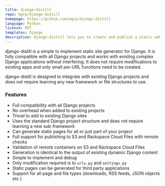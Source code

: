 ```yaml
---
title: django-distill
repo: mgrp/django-distill
homepage: https://github.com/mgrp/django-distill
language: Python
license: MIT
templates: Django
description: django-distill lets you to create and publish a static website from any Django project.
---
```


django-distill is a simple to implement static site generator for Django. It
is fully compatible with all Django projects and works with existing complex
Django applications without interfering. It does not require modifications to
existing apps and only small per-URL functions need to be created.

django-distill is designed to integrate with existing Django projects and does
not require learning any new framework or file structures to use.

### Features
* Full compatibility with all Django projects
* No overhead when added to existing projects
* Trivial to add to existing Django sites
* Uses the standard Django project structure and does not require learning a new sub-framework
* Can generate static pages for all or just part of your project
* Full support for publishing to S3 and Rackspace Cloud Files with remote checks
* Validation of remote containers on S3 and Rackspace Cloud Files
* Generation is identical to the output of existing dynamic Django content
* Simple to implement and debug
* Only modification required is to `urls.py` and `settings.py`
* Static pages can be generated for third party applications
* Support for all page and file types (downloads, RSS feeds, JSON objects etc.)
